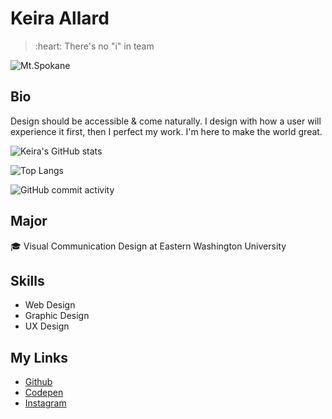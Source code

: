 # Keira Allard

<blockquote>:heart: There's no "i" in team</blockquote>

![Mt.Spokane](https://skinwrockies.com/wp-content/uploads/2021/04/mtspokanevistahouse.jpg)
## Bio
Design should be accessible & come naturally. I design with how a user will experience it first, then I perfect my work. I'm here to make the world great.

![Keira's GitHub stats](https://github-readme-stats.vercel.app/api?username=kallard8)

![Top Langs](https://github-readme-stats.vercel.app/api/top-langs/?username=kallard8)

![GitHub commit activity](https://img.shields.io/github/commit-activity/w/kallard8/kallard8)

## Major
:mortar_board: Visual Communication Design at Eastern Washington University

## Skills
* Web Design
* Graphic Design 
* UX Design

## My Links 
* [Github](https://github.com/kallard8)
* [Codepen](https://codepen.com/kallard)
* [Instagram](https://www.instagram.com/allardk.design/)
